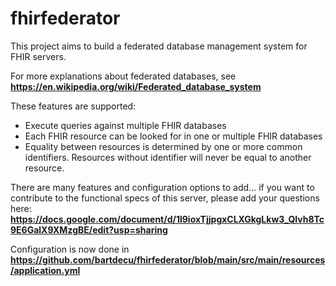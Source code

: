 # fhirfederator

This project aims to build a federated database management system for FHIR servers.

For more explanations about federated databases, see __https://en.wikipedia.org/wiki/Federated_database_system__

These features are supported:

* Execute queries against multiple FHIR databases
* Each FHIR resource can be looked for in one or multiple FHIR databases
* Equality between resources is determined by one or more common identifiers. Resources without identifier will never be equal to another resource.

There are many features and configuration options to add...
if you want to contribute to the functional specs of this server, please add your questions here: __https://docs.google.com/document/d/1l9ioxTjjpgxCLXGkgLkw3_Qlvh8Tc9E6GalX9XMzgBE/edit?usp=sharing__

Configuration is now done in __https://github.com/bartdecu/fhirfederator/blob/main/src/main/resources/application.yml__
